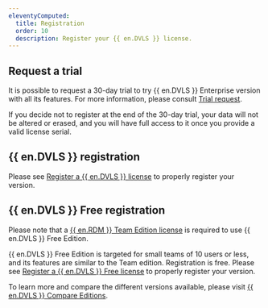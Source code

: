 ```yaml
---
eleventyComputed:
  title: Registration
  order: 10
  description: Register your {{ en.DVLS }} license.
---
```

## Request a trial 
It is possible to request a 30-day trial to try {{ en.DVLS }} Enterprise version with all its features. For more information, please consult [Trial request](https://devolutions.net/server/trial).  

If you decide not to register at the end of the 30-day trial, your data will not be altered or erased, and you will have full access to it once you provide a valid license serial.  

## {{ en.DVLS }} registration 
Please see [Register a {{ en.DVLS }} license](/server/installation/registration/register-server-license/) to properly register your version.  

## {{ en.DVLS }} Free registration 

Please note that a [{{ en.RDM }} Team Edition license](https://devolutions.net/remote-desktop-manager/) is required to use {{ en.DVLS }} Free Edition.

{{ en.DVLS }} Free Edition is targeted for small teams of 10 users or less, and its features are similar to the Team edition. Registration is free. Please see [Register a {{ en.DVLS }} Free license](/server/installation/registration/register-free-server-license/) to properly register your version. 

To learn more and compare the different versions available, please visit [{{ en.DVLS }} Compare Editions](https://devolutions.net/server/compare). 
